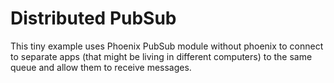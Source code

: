 # Distributed PubSub
This tiny example uses Phoenix PubSub module without phoenix to connect to separate apps (that might be living in different computers)
to the same queue and allow them to receive messages.

